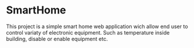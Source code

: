 # SmartHome

This project is a simple smart home web application wich allow end user to control variaty of electronic equipment. Such as temperature inside building, disable or enable equipment etc.